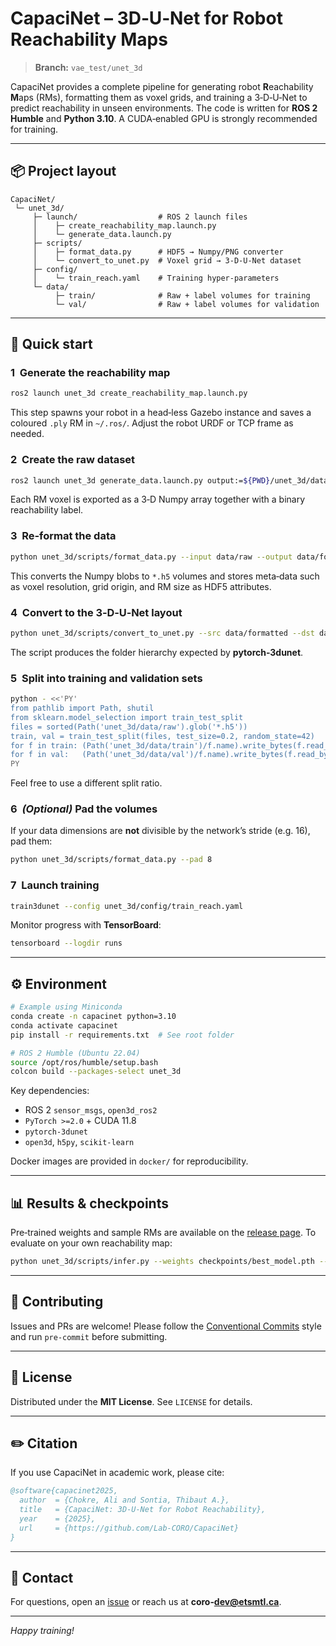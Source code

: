 # CapaciNet – 3D‑U‑Net for Robot Reachability Maps

> **Branch:** `vae_test/unet_3d`

CapaciNet provides a complete pipeline for generating robot **R**eachability **M**aps (RMs), formatting them as voxel grids, and training a 3‑D‑U‑Net to predict reachability in unseen environments. The code is written for **ROS 2 Humble** and **Python 3.10**. A CUDA‑enabled GPU is strongly recommended for training.

---

## 📦 Project layout

```
CapaciNet/
 └─ unet_3d/
     ├─ launch/                  # ROS 2 launch files
     │    ├─ create_reachability_map.launch.py
     │    └─ generate_data.launch.py
     ├─ scripts/
     │    ├─ format_data.py      # HDF5 → Numpy/PNG converter
     │    └─ convert_to_unet.py  # Voxel grid → 3‑D‑U‑Net dataset
     ├─ config/
     │    └─ train_reach.yaml    # Training hyper‑parameters
     └─ data/
          ├─ train/              # Raw + label volumes for training
          └─ val/                # Raw + label volumes for validation
```

---

## 🚀 Quick start

### 1  Generate the reachability map

```bash
ros2 launch unet_3d create_reachability_map.launch.py
```

This step spawns your robot in a head‑less Gazebo instance and saves a coloured `.ply` RM in `~/.ros/`. Adjust the robot URDF or TCP frame as needed.

### 2  Create the raw dataset

```bash
ros2 launch unet_3d generate_data.launch.py output:=${PWD}/unet_3d/data/raw
```

Each RM voxel is exported as a 3‑D Numpy array together with a binary reachability label.

### 3  Re‑format the data

```bash
python unet_3d/scripts/format_data.py --input data/raw --output data/formatted
```

This converts the Numpy blobs to `*.h5` volumes and stores meta‑data such as voxel resolution, grid origin, and RM size as HDF5 attributes.

### 4  Convert to the 3‑D‑U‑Net layout

```bash
python unet_3d/scripts/convert_to_unet.py --src data/formatted --dst data
```

The script produces the folder hierarchy expected by **pytorch‑3dunet**.

### 5  Split into training and validation sets

```bash
python - <<'PY'
from pathlib import Path, shutil
from sklearn.model_selection import train_test_split
files = sorted(Path('unet_3d/data/raw').glob('*.h5'))
train, val = train_test_split(files, test_size=0.2, random_state=42)
for f in train: (Path('unet_3d/data/train')/f.name).write_bytes(f.read_bytes())
for f in val:   (Path('unet_3d/data/val')/f.name).write_bytes(f.read_bytes())
PY
```

Feel free to use a different split ratio.

### 6  *(Optional)* Pad the volumes

If your data dimensions are **not** divisible by the network’s stride (e.g. 16), pad them:

```bash
python unet_3d/scripts/format_data.py --pad 8
```

### 7  Launch training

```bash
train3dunet --config unet_3d/config/train_reach.yaml
```

Monitor progress with **TensorBoard**:

```bash
tensorboard --logdir runs
```

---

## ⚙️ Environment

```bash
# Example using Miniconda
conda create -n capacinet python=3.10
conda activate capacinet
pip install -r requirements.txt  # See root folder

# ROS 2 Humble (Ubuntu 22.04)
source /opt/ros/humble/setup.bash
colcon build --packages-select unet_3d
```

Key dependencies:

* ROS 2 `sensor_msgs`, `open3d_ros2`
* `PyTorch >=2.0` + CUDA 11.8
* `pytorch‑3dunet`
* `open3d`, `h5py`, `scikit‑learn`

Docker images are provided in `docker/` for reproducibility.

---

## 📊 Results & checkpoints

Pre‑trained weights and sample RMs are available on the [release page](https://github.com/Lab-CORO/CapaciNet/releases). To evaluate on your own reachability map:

```bash
python unet_3d/scripts/infer.py --weights checkpoints/best_model.pth --input my_map.h5
```

---

## 🤝 Contributing

Issues and PRs are welcome! Please follow the [Conventional Commits](https://www.conventionalcommits.org) style and run `pre‑commit` before submitting.

---

## 📄 License

Distributed under the **MIT License**. See `LICENSE` for details.

---

## ✏️ Citation

If you use CapaciNet in academic work, please cite:

```bibtex
@software{capacinet2025,
  author  = {Chokre, Ali and Sontia, Thibaut A.},
  title   = {CapaciNet: 3D‑U‑Net for Robot Reachability},
  year    = {2025},
  url     = {https://github.com/Lab-CORO/CapaciNet}
}
```

---

## 📧 Contact

For questions, open an [issue](https://github.com/Lab-CORO/CapaciNet/issues) or reach us at **coro‑[dev@etsmtl.ca](mailto:dev@etsmtl.ca)**.

---

*Happy training!*
